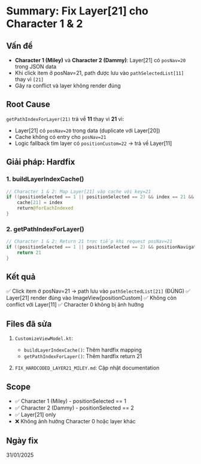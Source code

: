 # Summary: Fix Layer[21] cho Character 1 & 2

## Vấn đề
- **Character 1 (Miley)** và **Character 2 (Dammy)**: Layer[21] có `posNav=20` trong JSON data
- Khi click item ở posNav=21, path được lưu vào `pathSelectedList[11]` thay vì `[21]`
- Gây ra conflict và layer không render đúng

## Root Cause
`getPathIndexForLayer(21)` trả về **11** thay vì **21** vì:
- Layer[21] có `posNav=20` trong data (duplicate với Layer[20])
- Cache không có entry cho `posNav=21`
- Logic fallback tìm layer có `positionCustom=22` → trả về Layer[11]

## Giải pháp: Hardfix

### 1. buildLayerIndexCache()
```kotlin
// Character 1 & 2: Map Layer[21] vào cache với key=21
if ((positionSelected == 1 || positionSelected == 2) && index == 21 && layer.positionNavigation == 20) {
    cache[21] = index
    return@forEachIndexed
}
```

### 2. getPathIndexForLayer()
```kotlin
// Character 1 & 2: Return 21 trực tiếp khi request posNav=21
if ((positionSelected == 1 || positionSelected == 2) && positionNavigation == 21) {
    return 21
}
```

## Kết quả
✅ Click item ở posNav=21 → path lưu vào `pathSelectedList[21]` (ĐÚNG)
✅ Layer[21] render đúng vào ImageView[positionCustom]
✅ Không còn conflict với Layer[11]
✅ Character 0 không bị ảnh hưởng

## Files đã sửa
1. `CustomizeViewModel.kt`:
   - `buildLayerIndexCache()`: Thêm hardfix mapping
   - `getPathIndexForLayer()`: Thêm hardfix return 21

2. `FIX_HARDCODED_LAYER21_MILEY.md`: Cập nhật documentation

## Scope
- ✅ Character 1 (Miley) - positionSelected == 1
- ✅ Character 2 (Dammy) - positionSelected == 2
- ✅ Layer[21] only
- ❌ Không ảnh hưởng Character 0 hoặc layer khác

## Ngày fix
31/01/2025

